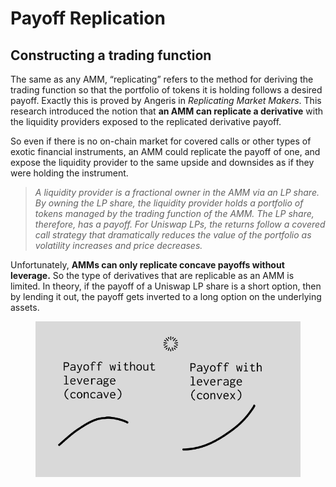 # Payoff Replication

## Constructing a trading function

The same as any AMM, “replicating” refers to the method for deriving the trading function so that the portfolio of tokens it is holding follows a desired payoff. Exactly this is proved by Angeris in _Replicating Market Makers_. This research introduced the notion that **an AMM can replicate a derivative** with the liquidity providers exposed to the replicated derivative payoff.

So even if there is no on-chain market for covered calls or other types of exotic financial instruments, an AMM could replicate the payoff of one, and expose the liquidity provider to the same upside and downsides as if they were holding the instrument.

> _A liquidity provider is a fractional owner in the AMM via an LP share. By owning the LP share, the liquidity provider holds a portfolio of tokens managed by the trading function of the AMM. The LP share, therefore, has a payoff. For Uniswap LPs, the returns follow a covered call strategy that dramatically reduces the value of the portfolio as volatility increases and price decreases._

Unfortunately, **AMMs can only replicate concave payoffs without leverage.** So the type of derivatives that are replicable as an AMM is limited. In theory, if the payoff of a Uniswap LP share is a short option, then by lending it out, the payoff gets inverted to a long option on the underlying assets.

<figure><img src="../.gitbook/assets/image (1).png" alt=""><figcaption></figcaption></figure>

